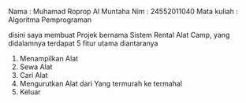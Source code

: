 Nama : Muhamad Roprop Al Muntaha
Nim  : 24552011040
Mata kuliah : Algoritma Pemprograman

disini saya membuat Projek bernama Sistem Rental Alat Camp, yang didalamnya terdapat 5 fitur utama diantaranya
1. Menampilkan Alat
2. Sewa Alat
3. Cari Alat
4. Mengurutkan Alat dari Yang termurah ke termahal
5. Keluar
